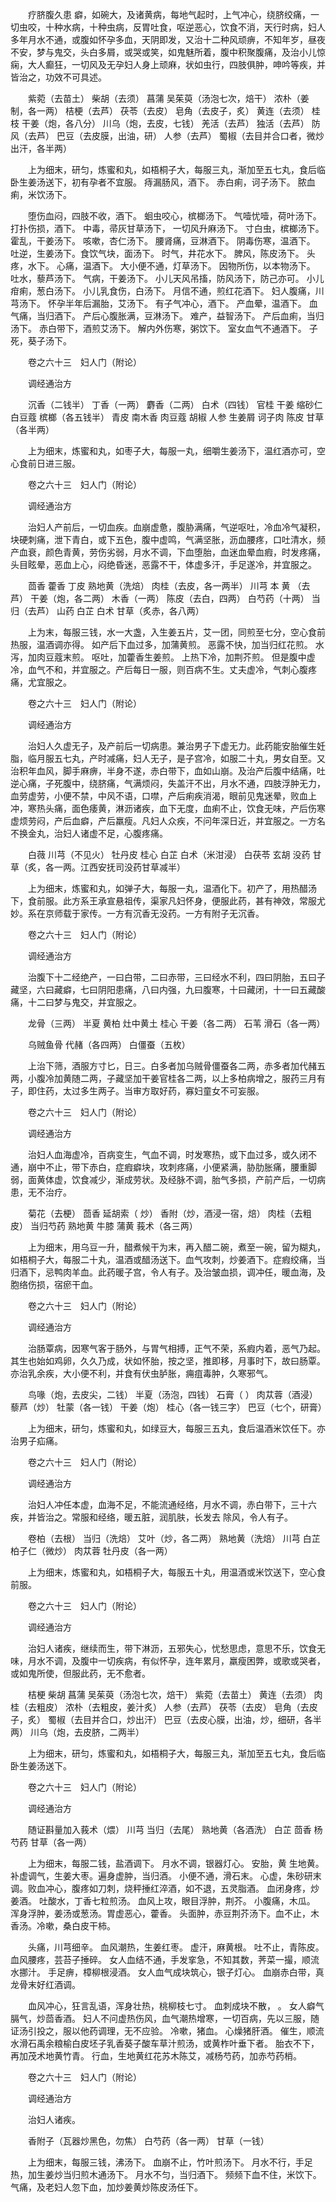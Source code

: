 <!-- { "loadSidebar": true } -->
　　疗脐腹久患 癖，如碗大，及诸黄病，每地气起时，上气冲心，绕脐绞痛，一切虫咬，十种水病，十种虫病，反胃吐食，呕逆恶心，饮食不消，天行时病，妇人多年月水不通，或腹如怀孕多血，天阴即发，又治十二种风顽痹，不知年岁，昼夜不安，梦与鬼交，头白多屑，或哭或笑，如鬼魅所着，腹中积聚腹痛，及治小儿惊痫，大人癫狂，一切风及无孕妇人身上顽麻，状如虫行，四肢俱肿，呻吟等疾，并皆治之，功效不可具述。

　　紫菀（去苗土） 柴胡（去须） 菖蒲 吴茱萸（汤泡七次，焙干） 浓朴（姜制，各一两） 桔梗（去芦） 茯苓（去皮） 皂角（去皮子，炙） 黄连（去须） 桂枝 干姜（炮，各八分） 川乌（炮，去皮，七钱） 羌活（去芦） 独活（去芦） 防风（去芦） 巴豆（去皮膜，出油，研） 人参（去芦） 蜀椒（去目并合口者，微炒出汗，各半两）

　　上为细末，研匀，炼蜜和丸，如梧桐子大，每服三丸，渐加至五七丸，食后临卧生姜汤送下，初有孕者不宜服。 痔漏肠风，酒下。 赤白痢，诃子汤下。 脓血痢，米饮汤下。

　　堕伤血闷，四肢不收，酒下。 蛔虫咬心，槟榔汤下。 气噎忧噎，荷叶汤下。 打扑伤损，酒下。 中毒，帚灰甘草汤下， 一切风升麻汤下。 寸白虫，槟榔汤下。 霍乱，干姜汤下。 咳嗽，杏仁汤下。 腰肾痛，豆淋酒下。 阴毒伤寒，温酒下。 吐逆，生姜汤下。食饮气块，面汤下。 时气，井花水下。 脾风，陈皮汤下。 头疼，水下。 心痛，温酒下。 大小便不通，灯草汤下。 因物所伤，以本物汤下。 吐水，藜芦汤下。 气病，干姜汤下。 小儿天风吊搐，防风汤下，防己亦可。 小儿疳痢，葱白汤下。 小儿乳食伤，白汤下。 月信不通，煎红花酒下。 妇人腹痛，川芎汤下。 怀孕半年后漏胎，艾汤下。 有子气冲心，酒下。 产血晕，温酒下。 血气痛，当归酒下。 产后心腹胀满，豆淋汤下。 难产，益智汤下。 产后血痢，当归汤下。 赤白带下，酒煎艾汤下。 解内外伤寒，粥饮下。 室女血气不通酒下。 子死，葵子汤下。

　　卷之六十三　妇人门（附论）

　　调经通治方

　　沉香（二钱半） 丁香（一两） 麝香（二两） 白术（四钱） 官桂 干姜 缩砂仁 白豆蔻 槟榔（各五钱半） 青皮 南木香 肉豆蔻 胡椒 人参 生姜屑 诃子肉 陈皮 甘草（各半两）

　　上为细末，炼蜜和丸，如枣子大，每服一丸，细嚼生姜汤下，温红酒亦可，空心食前日进三服。

　　卷之六十三　妇人门（附论）

　　调经通治方

　　治妇人产前后，一切血疾。血崩虚惫，腹胁满痛，气逆呕吐，冷血冷气凝积，块硬刺痛，泄下青白，或下五色，腹中虚鸣，气满坚胀，沥血腰疼，口吐清水，频产血衰，颜色青黄，劳伤劣弱，月水不调，下血堕胎，血迷血晕血瘕，时发疼痛，头目眩晕，恶血上心，闷绝昏迷，恶露不干，体虚多汗，手足遂冷，并宜服之。

　　茴香 藿香 丁皮 熟地黄（洗焙） 肉桂（去皮，各一两半） 川芎 本 黄 （去芦） 干姜（炮，各二两） 木香（一两） 陈皮（去白，四两） 白芍药（十两） 当归（去芦） 山药 白芷 白术 甘草（炙赤，各八两）

　　上为末，每服三钱，水一大盏，入生姜五片，艾一团，同煎至七分，空心食前热服，温酒调亦得。 如产后下血过多，加蒲黄煎。 恶露不快，加当归红花煎。 水泻，加肉豆蔻末煎。 呕吐，加藿香生姜煎。 上热下冷，加荆芥煎。 但是腹中虚冷，血气不和，并宜服之。产后每日一服，则百病不生。丈夫虚冷，气刺心腹疼痛，尤宜服之。

　　卷之六十三　妇人门（附论）

　　调经通治方

　　治妇人久虚无子，及产前后一切病患。兼治男子下虚无力。此药能安胎催生妊脂，临月服五七丸，产时减痛，妇人无子，是子宫冷，如服二十丸，男女自至。又治积年血风，脚手麻痹，半身不遂，赤白带下，血如山崩。及治产后腹中结痛，吐逆心痛，子死腹中，绕脐痛，气满烦闷，失盖汗不出，月水不通，四肢浮肿无力，血劳虚劳，小便不禁，中风不语，口噤，产后痢疾消渴，眼前见鬼迷晕，败血上冲，寒热头痛，面色痿黄，淋沥诸疾，血下无度，血痢不止，饮食无味，产后伤寒虚烦劳闷，产后血癖，产后羸瘦。凡妇人众疾，不问年深日近，并宜服之。一方名不换金丸，治妇人诸虚不足，心腹疼痛。

　　白薇 川芎（不见火） 牡丹皮 桂心 白芷 白术（米泔浸） 白茯苓 玄胡 没药 甘草（炙，各一两。江西安抚司没药甘草减半）

　　上为细末，炼蜜和丸，如弹子大，每服一丸，温酒化下。初产了，用热醋汤下，食前服。此方系王承宣悬祖传，渠家凡妇怀身，便服此药，甚有神效，常服尤妙。系在京师载于家传。一方有沉香无没药。一方有附子无沉香。

　　卷之六十三　妇人门（附论）

　　调经通治方

　　治腹下十二经绝产，一曰白带，二曰赤带，三曰经水不利，四曰阴胎，五曰子藏坚，六曰藏癖，七曰阴阳患痛，八曰内强，九曰腹寒，十曰藏闭，十一曰五藏酸痛，十二曰梦与鬼交，并宜服之。

　　龙骨（三两） 半夏 黄柏 灶中黄土 桂心 干姜（各二两） 石苇 滑石（各一两）

　　乌贼鱼骨 代赭（各四两） 白僵蚕（五枚）

　　上治下筛，酒服方寸匕，日三。白多者加乌贼骨僵蚕各二两，赤多者加代赭五两，小腹冷加黄随二两，子藏坚加干姜官桂各二两，以上多柏病增之，服药三月有子，即住药，太过多生两子。当审方取好药，寡妇童女不可妄服。

　　卷之六十三　妇人门（附论）

　　调经通治方

　　治妇人血海虚冷，百病变生，气血不调，时发寒热，或下血过多，或久闭不通，崩中不止，带下赤白，症瘕癖块，攻刺疼痛，小便紧满，胁肋胀痛，腰重脚弱，面黄体虚，饮食减少，渐成劳状。及经脉不调，胎气多损，产前产后，一切病患，无不治疗。

　　菊花（去梗） 茴香 延胡索（ 炒） 香附（炒，酒浸一宿，焙） 肉桂（去粗皮） 当归芍药 熟地黄 牛膝 蒲黄 莪术（各三两）

　　上为细末，用乌豆一升，醋煮候干为末，再入醋二碗，煮至一碗，留为糊丸，如梧桐子大，每服二十丸，温酒或醋汤送下。血气攻刺，炒姜酒下。症瘕绞痛，当归酒下，忌鸭肉羊血。此药暖子宫，令人有子。及治皱血损，调冲任，暖血海，及胞络伤损，宿瘀干血。

　　卷之六十三　妇人门（附论）

　　调经通治方

　　治肠覃病，因寒气客于肠外，与胃气相搏，正气不荣，系瘕内着，恶气乃起。其生也始如鸡卵，久久乃成，状如怀胎，按之坚，推即移，月事时下，故曰肠覃。亦治乳余疾，大小便不利，并食有伏虫胪胀，痈疽毒肿，久寒邪气。

　　鸟喙（炮，去皮尖，二钱） 半夏（汤泡，四钱） 石膏（ ） 肉苁蓉（酒浸） 藜芦（炒） 牡蒙（各一钱） 干姜（炮） 桂心（各一钱三字） 巴豆（七个，研膏）

　　上为细末，研匀，炼蜜和丸，如绿豆大，每服三五丸，食后温酒米饮任下。亦治男子疝痛。

　　卷之六十三　妇人门（附论）

　　调经通治方

　　治妇人冲任本虚，血海不足，不能流通经络，月水不调，赤白带下，三十六疾，并皆治之。常服和经络，暖五脏，润肌肤，长发去 除风，令人有子。

　　卷柏（去根） 当归（洗焙） 艾叶（炒，各二两） 熟地黄（洗焙） 川芎 白芷 柏子仁（微炒） 肉苁蓉 牡丹皮（各一两）

　　上为细末，炼蜜和丸，如梧桐子大，每服五十丸，用温酒或米饮送下，空心食前服。

　　卷之六十三　妇人门（附论）

　　调经通治方

　　治妇人诸疾，继续而生，带下淋沥，五邪失心，忧愁思虑，意思不乐，饮食无味，月水不调，及腹中一切疾病，有似怀孕，连年累月，羸瘦困弊，或歌或哭者，或如鬼所使，但服此药，无不愈者。

　　桔梗 柴胡 菖蒲 吴茱萸（汤泡七次，焙干） 紫菀（去苗土） 黄连（去须） 肉桂（去粗皮） 浓朴（去粗皮，姜汁炙） 人参（去芦） 茯苓（去皮） 皂角（去皮子，炙） 蜀椒（去目并合口，炒出汗） 巴豆（去皮心膜，出油，炒，细研，各半两） 川乌（炮，去皮脐，二两半）

　　上为细末，研匀，炼蜜和丸，如梧桐子大，每服三丸，渐加至五七丸，食后临卧生姜汤送下。

　　卷之六十三　妇人门（附论）

　　调经通治方

　　随证斟量加入莪术（煨） 川芎 当归（去尾） 熟地黄（各酒洗） 白芷 茴香 杨芍药 甘草（各一两）

　　上为细末，每服二钱，盐酒调下。 月水不调，银器灯心。 安胎，黄 生地黄。补虚调气，生姜大枣。遍身虚肿，当归酒。 小便不通，滑石末。 心虚，朱砂研末调。败血冲心，腹疼如刀刺，烧秤捶红淬酒，如不退，五灵脂酒。 血闭身疼，炒姜酒。 吐酸水，丁香七粒煎汤。 血风上攻，眼目浮肿，荆芥。 小腹痛，木瓜。 浑身浮肿，姜汤或葱汤。胃虚恶心，藿香。 头面肿，赤豆荆芥汤下。血不止，木香汤。冷嗽，桑白皮干柿。

　　头痛，川芎细辛。 血风潮热，生姜红枣。 虚汗，麻黄根。 吐不止，青陈皮。 血风腰疼，芸苔子捶碎。 女人血结不通，手发挛急，不知其数，荠菜一撮，顺流水挪汁。 手足痹，樟柳根浸酒。 女人血气成块筑心，银子灯心。 血崩赤白带，真龙骨末好红酒调。

　　血风冲心，狂言乱语，浑身壮热，桃柳枝七寸。 血刺成块不散， 。 女人癖气膈气，炒茴香酒。 妇人不问虚热伤风，血气潮热增寒，一切百病，先以三服，随证汤引投之，服以他药调理，无不应验。 冷嗽，猪血。 心燥猪肝酒。 催生，顺流水滑石禹余粮榆白皮坯子乳香葵子酸车草汁煎汤，或黄柞叶垂下者。 胎衣不下，再加茂术地黄竹青。 行血，生地黄红花苏木陈艾，减杨芍药，加赤芍药梢。

　　卷之六十三　妇人门（附论）

　　调经通治方

　　治妇人诸疾。

　　香附子（瓦器炒黑色，勿焦） 白芍药（各一两） 甘草（一钱）

　　上为细末，每服三钱，沸汤下。 血崩不止，竹叶煎汤下。 月水不行，手足热，加生姜炒当归煎木通汤下。 月水不匀，当归酒下。 频频下血不住，米饮下。 气痛，及老妇人忽下血，加炒姜黄炒陈皮汤任下。

